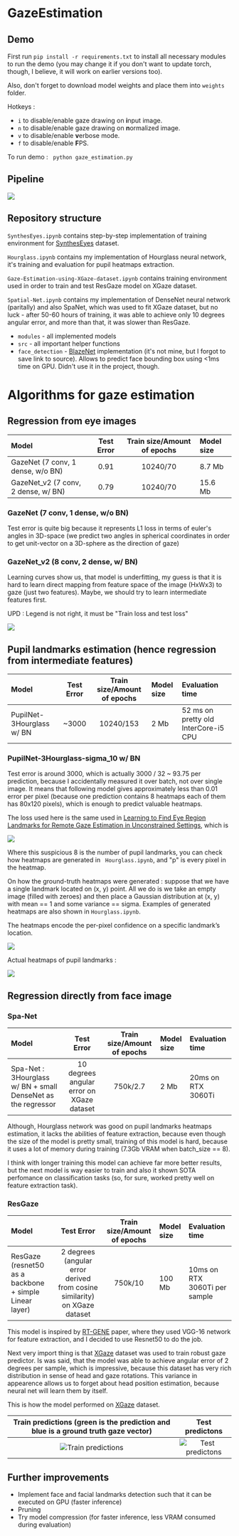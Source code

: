 # GazeEstimation
## Demo

First run ```pip install -r requirements.txt``` to install all necessary modules to run the demo (you may change it if you don't want to update torch, though, I believe, it will work on earlier versions too).

Also, don't forget to download model weights and place them into `weights` folder.

Hotkeys : 
* ```i``` to disable/enable gaze drawing on <b>i</b>nput image.
* ```n``` to disable/enable gaze drawing on <b>n</b>ormalized image.
* ```v``` to disable/enable <b>v</b>erbose mode.
* ```f``` to disable/enable <b>F</b>PS.

To run demo : ``` python gaze_estimation.py``` 
## Pipeline

![](networks_evaluations/pipeline.png)

## Repository structure 

`SynthesEyes.ipynb` contains step-by-step implementation of 
training environment for [SynthesEyes](https://www.cl.cam.ac.uk/research/rainbow/projects/syntheseyes/) dataset.

`Hourglass.ipynb` contains my implementation of Hourglass neural network, it's training and evaluation for pupil heatmaps extraction.

`Gaze-Estimation-using-XGaze-dataset.ipynb` contains training environment used in order to train and test ResGaze model on XGaze dataset.

`Spatial-Net.ipynb` contains my implementation of DenseNet neural network (paritally) and also SpaNet, which was used to fit XGaze dataset, but no luck - after 50-60 hours of training, it was able to achieve only 10 degrees angular error, and more than that, it was slower than ResGaze.

* `modules` - all implemented models
* `src` - all important helper functions
* `face_detection` - [BlazeNet](https://arxiv.org/pdf/1907.05047.pdf) implementation (it's not mine, but I forgot to save link to source). Allows to predict face bounding box using <1ms time on GPU. Didn't use it in the project, though.

# Algorithms for gaze estimation

## Regression from eye images
| Model                                  | Test Error                    |   Train size/Amount of epochs |   Model size   |
|:---------------------------------------|:-----------------------------:|:-----------------------------:|:---------------|
| GazeNet (7 conv, 1 dense, w/o BN)      |           0.91                |       10240/70                |    8.7 Mb      |
| GazeNet_v2 (7 conv, 2 dense, w/ BN)    |           0.79                |       10240/70                |   15.6 Mb      |

### GazeNet (7 conv, 1 dense, w/o BN) 
Test error is quite big because it represents L1 loss in terms of euler's angles in 3D-space 
(we predict two angles in spherical coordinates in order to get unit-vector on a 3D-sphere as the direction of gaze) 

### GazeNet_v2 (8 conv, 2 dense, w/ BN)
Learning curves show us, that model is underfitting, my guess is that it is hard to learn direct mapping from feature space of the image (HxWx3) to gaze (just two features). Maybe, we should try to learn intermediate features first.

UPD : Legend is not right, it must be "Train loss and test loss" 

![](learning_curves/GazeNet_v2.jpg)

## Pupil landmarks estimation (hence regression from intermediate features)

| Model                                  | Test Error                    | Train size/Amount of epochs |   Model size   | Evaluation time |
|:---------------------------------------|:-----------------------------:|:---------------------------:|:---------------|:----------------|
| PupilNet-3Hourglass w/ BN              |              ~3000            |     10240/153               |       2 Mb     | 52 ms on pretty old InterCore-i5 CPU   |

### PupilNet-3Hourglass-sigma_10 w/ BN

Test error is around 3000, which is actually 3000 / 32 ~ 93.75 per prediction, because I accidentally 
measured it over batch, not over single image. It means that following model gives approximately less than 0.01 error per pixel 
(because one prediction contains 8 heatmaps each of them has 80x120 pixels), which 
is enough to predict valuable heatmaps.

The loss used here is the same used in [Learning to Find Eye Region Landmarks for Remote Gaze
Estimation in Unconstrained Settings](https://perceptualui.org/publications/park18_etra.pdf), which is 

![](https://latex.codecogs.com/svg.latex?\sum_{i&space;=&space;1}^{8}\sum_{p}&space;||&space;h_{i}(p)&space;-&space;\widetilde{h_{i}(p)}||_{2}^{2})

Where this suspicious 8 is the number of pupil landmarks, you can check how heatmaps are generated in ``` Hourglass.ipynb```, and "p" is every pixel in the heatmap.

On how the ground-truth heatmaps were generated : suppose that we have a single landmark located on (x, y) point. All we do is we take an empty image (filled with zeroes) and then place a Gaussian distribution at (x, y) with mean == 1 and some variance == sigma. Examples of generated heatmaps are also shown in ```Hourglass.ipynb```.

The heatmaps encode
the per-pixel confidence on a specific landmark’s location.

![](learning_curves/PupilEyeNet_3Hourglass.jpg)

Actual heatmaps of pupil landmarks : 

![](networks_evaluations/pupil_heatmaps.png)

## Regression directly from face image

### Spa-Net

| Model                                  | Test Error                    | Train size/Amount of epochs |   Model size   | Evaluation time |
|:---------------------------------------|:-----------------------------:|:---------------------------:|:---------------|:----------------|
| Spa-Net : 3Hourglass w/ BN + small DenseNet as the regressor              |              10 degrees angular error on XGaze dataset            |     750k/2.7               |       2 Mb     | 20ms on RTX 3060Ti   |

Although, Hourglass network was good on pupil landmarks heatmaps estimation, it lacks the abilities of feature extraction, because even though the size of the model is pretty small, training of this model is hard, because it uses a lot of memory during training (7.3Gb VRAM when batch_size == 8). 

I think with longer training this model can achieve far more better results, but the next model is way easier to train and also it shown SOTA perfomance on classification tasks (so, for sure, worked pretty well on feature extraction task). 

### ResGaze

| Model                                  | Test Error                    | Train size/Amount of epochs |   Model size   | Evaluation time |
|:---------------------------------------|:-----------------------------:|:---------------------------:|:---------------|:----------------|
| ResGaze (resnet50 as a backbone + simple Linear layer)   |             2 degrees (angular error derived from cosine similarity) on XGaze dataset         |     750k/10               |       100 Mb     | 10ms on RTX 3060Ti per sample   |

This model is inspired by [RT-GENE](https://openaccess.thecvf.com/content_ECCV_2018/papers/Tobias_Fischer_RT-GENE_Real-Time_Eye_ECCV_2018_paper.pdf) paper, where they used VGG-16 network for feature extraction, and I decided to use Resnet50 to do the job. 

Next very import thing is that [XGaze](https://ait.ethz.ch/projects/2020/ETH-XGaze/) dataset was used to train robust gaze predictor. Is was said, that the model was able to achieve angular error of 2 degrees per sample, which is impressive, because this dataset has very rich distribution in sense of head and gaze rotations. This variance in appearence allows us to forget about head position estimation, because neural net will learn them by itself.

This is how the model performed on [XGaze](https://ait.ethz.ch/projects/2020/ETH-XGaze/) dataset.

Train predictions (green is the prediction and blue is a ground truth gaze vector)             |  Test predictons
:-------------------------:|:-------------------------:
![Train predictions](networks_evaluations/ResGaze_train_predictions.jpg)|  ![Test predictons](networks_evaluations/ResGaze_test_predictions.jpg)

## Further improvements

* Implement face and facial landmarks detection such that it can be executed on GPU (faster inference)
* Pruning
* Try model compression (for faster inference, less VRAM consumed during evaluation)
